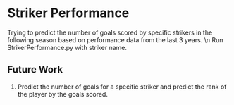 # Striker Performance
Trying to predict the number of goals scored by specific strikers in the following season based on performance data from the last 3 years. \n
Run StrikerPerformance.py with striker name.
## Future Work
1. Predict the number of goals for a specific striker and predict the rank of the player by the goals scored.
